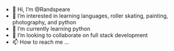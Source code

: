 - 👋 Hi, I’m @Randspeare
- 👀 I’m interested in learning languages, roller skating, painting, photography, and python
- 🌱 I’m currently learning python
- 💞️ I’m looking to collaborate on full stack development
- 📫 How to reach me ...

<!---
Randspeare/Randspeare is a ✨ special ✨ repository because its `README.md` (this file) appears on your GitHub profile.
You can click the Preview link to take a look at your changes.
--->
